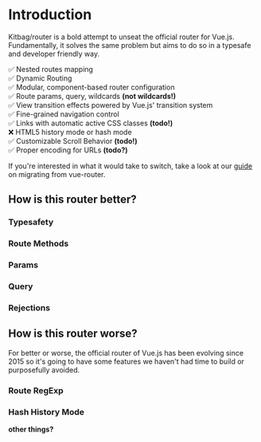 # Introduction

Kitbag/router is a bold attempt to unseat the official router for Vue.js. Fundamentally, it solves the same problem but aims to do so in a typesafe and developer friendly way.

:white_check_mark: Nested routes mapping  
:white_check_mark: Dynamic Routing  
:white_check_mark: Modular, component-based router configuration  
:white_check_mark: Route params, query, wildcards **(not wildcards!)**  
:white_check_mark: View transition effects powered by Vue.js' transition system  
:white_check_mark: Fine-grained navigation control  
:white_check_mark: Links with automatic active CSS classes **(todo!)**  
:x: HTML5 history mode or hash mode  
:white_check_mark: Customizable Scroll Behavior **(todo!)**  
:white_check_mark: Proper encoding for URLs **(todo?)**  

If you're interested in what it would take to switch, take a look at our [guide](/migrating-vue-router) on migrating from vue-router.

## How is this router better?

### Typesafety

### Route Methods

### Params

### Query

### Rejections

## How is this router worse?

For better or worse, the official router of Vue.js has been evolving since 2015 so it's going to have some features we haven't had time to build or purposefully avoided.

### Route RegExp

### Hash History Mode

**other things?**
